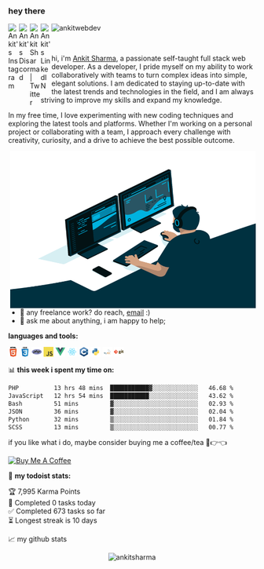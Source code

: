 ### hey there 
<a href="https://www.instagram.com/rkankit520/">
  <img align="left" alt="Ankit's Instagram" width="22px" src="https://raw.githubusercontent.com/hussainweb/hussainweb/main/icons/instagram.png" />
</a>
<a href="https://www.discordapp.com/users/1067735494965870603">
  <img align="left" alt="Ankit's Discord" width="22px" src="https://raw.githubusercontent.com/peterthehan/peterthehan/master/assets/discord.svg" />
</a>
<a href="https://twitter.com/rkankit520">
  <img align="left" alt="Ankit Sharma | Twitter" width="22px" src="https://raw.githubusercontent.com/peterthehan/peterthehan/master/assets/twitter.svg" />
</a>
<a href="https://www.linkedin.com/in/ankit520/">
  <img align="left" alt="Ankit's LinkedIN" width="22px" src="https://raw.githubusercontent.com/peterthehan/peterthehan/master/assets/linkedin.svg" />
</a>

<p align="left"> <img src="https://komarev.com/ghpvc/?username=ankitwebdev&label=Profile%20views&color=0e75b6&style=flat" alt="ankitwebdev" /> </p>

<br />

hi, i'm [Ankit Sharma](https://ankitsharma.eu/), a passionate self-taught full stack web developer. As a developer, I pride myself on my ability to work collaboratively with teams to turn complex ideas into simple, elegant solutions. I am dedicated to staying up-to-date with the latest trends and technologies in the field, and I am always striving to improve my skills and expand my knowledge.

In my free time, I love experimenting with new coding techniques and exploring the latest tools and platforms. Whether I'm working on a personal project or collaborating with a team, I approach every challenge with creativity, curiosity, and a drive to achieve the best possible outcome.


  <img align="right" alt="GIF" src="https://github.com/ankitwebdev/ankitwebdev/blob/main/code.gif?raw=true" width="500" height="320" />
  
- 💼 any freelance work? do reach, [email](mailto:ankitwebdev@gmail.com) :)
- 💬 ask me about anything, i am happy to help;

**languages and tools:**  

<code><img height="20" src="https://raw.githubusercontent.com/github/explore/80688e429a7d4ef2fca1e82350fe8e3517d3494d/topics/html/html.png"></code>
<code><img height="20" src="https://raw.githubusercontent.com/github/explore/80688e429a7d4ef2fca1e82350fe8e3517d3494d/topics/css/css.png"></code>
<code><img height="20" src="https://raw.githubusercontent.com/github/explore/80688e429a7d4ef2fca1e82350fe8e3517d3494d/topics/php/php.png"></code>
<code><img height="20" src="https://raw.githubusercontent.com/github/explore/80688e429a7d4ef2fca1e82350fe8e3517d3494d/topics/javascript/javascript.png"></code>
<code><img height="20" src="https://raw.githubusercontent.com/github/explore/80688e429a7d4ef2fca1e82350fe8e3517d3494d/topics/vue/vue.png"></code>
<code><img height="20" src="https://raw.githubusercontent.com/github/explore/80688e429a7d4ef2fca1e82350fe8e3517d3494d/topics/react/react.png"></code>
<code><img height="20" src="https://raw.githubusercontent.com/github/explore/80688e429a7d4ef2fca1e82350fe8e3517d3494d/topics/cpp/cpp.png"></code>
<code><img height="20" src="https://raw.githubusercontent.com/github/explore/80688e429a7d4ef2fca1e82350fe8e3517d3494d/topics/python/python.png"></code>
<code><img height="20" src="https://raw.githubusercontent.com/github/explore/80688e429a7d4ef2fca1e82350fe8e3517d3494d/topics/mysql/mysql.png"></code>
<code><img height="20" src="https://raw.githubusercontent.com/github/explore/80688e429a7d4ef2fca1e82350fe8e3517d3494d/topics/git/git.png"></code>


📊 **this week i spent my time on:**
<!--START_SECTION:waka-->

```text
PHP          13 hrs 48 mins  ███████████▓░░░░░░░░░░░░░   46.68 %
JavaScript   12 hrs 54 mins  ███████████░░░░░░░░░░░░░░   43.62 %
Bash         51 mins         ▓░░░░░░░░░░░░░░░░░░░░░░░░   02.93 %
JSON         36 mins         ▓░░░░░░░░░░░░░░░░░░░░░░░░   02.04 %
Python       32 mins         ▒░░░░░░░░░░░░░░░░░░░░░░░░   01.84 %
SCSS         13 mins         ▒░░░░░░░░░░░░░░░░░░░░░░░░   00.77 %
```

<!--END_SECTION:waka-->

if you like what i do, maybe consider buying me a coffee/tea 🥺👉👈

<a href="https://www.buymeacoffee.com/ankitwebdev" target="_blank"><img src="https://cdn.buymeacoffee.com/buttons/v2/default-red.png" alt="Buy Me A Coffee" width="150" ></a>

🚧 **my todoist stats:**
<!-- TODO-IST:START -->
🏆  7,995 Karma Points           
🌸  Completed 0 tasks today           
✅  Completed 673 tasks so far           
⏳  Longest streak is 10 days
<!-- TODO-IST:END -->


📈 my github stats

<p align="center"> <img src="https://github-readme-stats.vercel.app/api?username=ankitwebdev&show_icons=true&theme=gotham" alt="ankitsharma" />




